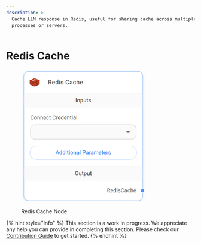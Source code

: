 ```yaml
---
description: >-
  Cache LLM response in Redis, useful for sharing cache across multiple
  processes or servers.
---
```


# Redis Cache

<figure><img src="../../../.gitbook/assets/image (4) (1) (1) (1) (1) (1) (1) (1) (1) (1) (1).png" alt="" width="331"><figcaption><p>Redis Cache Node</p></figcaption></figure>

{% hint style="info" %}
This section is a work in progress. We appreciate any help you can provide in completing this section. Please check our [Contribution Guide](broken-reference) to get started.
{% endhint %}
